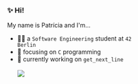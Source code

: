 ### ✨ Hi!
My name is Patrícia and I'm...
* 👩‍💻 a <code>Software Engineering</code> student at <code>42 Berlin</code>
* 🌱 focusing on <code>C</code> programming
* 🔭 currently working on <code>get_next_line</code>
\
\
[![](https://visitcount.itsvg.in/api?id=patriciaserra&label=Profile%20Views&color=3&icon=0&pretty=true)](https://visitcount.itsvg.in)
